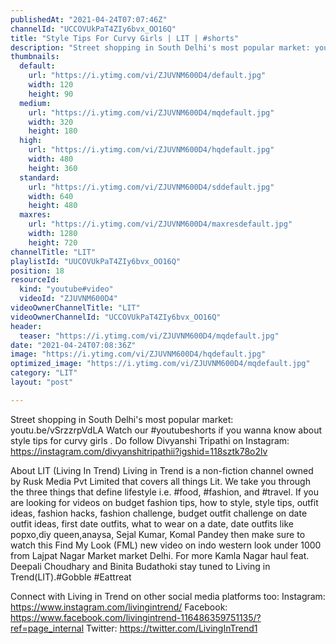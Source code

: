 ```yaml
---
publishedAt: "2021-04-24T07:07:46Z"
channelId: "UCCOVUkPaT4ZIy6bvx_OO16Q"
title: "Style Tips For Curvy Girls | LIT | #shorts"
description: "Street shopping in South Delhi's most popular market: youtu.be/vSrzzrpVdLA\nWatch our #youtubeshorts if you wanna know about style tips for curvy girls\n.\nDo follow Divyanshi Tripathi on Instagram: \nhttps://instagram.com/divyanshitripathii?igshid=118sztk78o2lv\n\n\nAbout LIT (Living In Trend)\nLiving in Trend is a non-fiction channel owned by Rusk Media Pvt Limited that covers all things Lit.  We take you through the three things that define lifestyle i.e. #food, #fashion, and #travel. If you are looking for videos on budget fashion tips, how to style, style tips, outfit ideas, fashion hacks, fashion challenge, budget outfit challenge on date outfit ideas, first date outfits, what to wear on a date, date outfits like popxo,diy queen,anaysa, Sejal Kumar, Komal Pandey then make sure to watch this Find My Look (FML) new video on indo western look under 1000 from Lajpat Nagar Market market Delhi. For more Kamla Nagar haul feat. Deepali Choudhary and Binita Budathoki stay tuned to Living in Trend(LIT).#Gobble #Eattreat\n\n\nConnect with Living in Trend on other social media platforms too: \nInstagram: https://www.instagram.com/livingintrend/ \nFacebook: https://www.facebook.com/livingintrend-116486359751135/?ref=page_internal \nTwitter: https://twitter.com/LivingInTrend1"
thumbnails:
  default:
    url: "https://i.ytimg.com/vi/ZJUVNM600D4/default.jpg"
    width: 120
    height: 90
  medium:
    url: "https://i.ytimg.com/vi/ZJUVNM600D4/mqdefault.jpg"
    width: 320
    height: 180
  high:
    url: "https://i.ytimg.com/vi/ZJUVNM600D4/hqdefault.jpg"
    width: 480
    height: 360
  standard:
    url: "https://i.ytimg.com/vi/ZJUVNM600D4/sddefault.jpg"
    width: 640
    height: 480
  maxres:
    url: "https://i.ytimg.com/vi/ZJUVNM600D4/maxresdefault.jpg"
    width: 1280
    height: 720
channelTitle: "LIT"
playlistId: "UUCOVUkPaT4ZIy6bvx_OO16Q"
position: 18
resourceId:
  kind: "youtube#video"
  videoId: "ZJUVNM600D4"
videoOwnerChannelTitle: "LIT"
videoOwnerChannelId: "UCCOVUkPaT4ZIy6bvx_OO16Q"
header:
  teaser: "https://i.ytimg.com/vi/ZJUVNM600D4/mqdefault.jpg"
date: "2021-04-24T07:08:36Z"
image: "https://i.ytimg.com/vi/ZJUVNM600D4/hqdefault.jpg"
optimized_image: "https://i.ytimg.com/vi/ZJUVNM600D4/mqdefault.jpg"
category: "LIT"
layout: "post"

---
```

Street shopping in South Delhi's most popular market: youtu.be/vSrzzrpVdLA
Watch our #youtubeshorts if you wanna know about style tips for curvy girls
.
Do follow Divyanshi Tripathi on Instagram: 
https://instagram.com/divyanshitripathii?igshid=118sztk78o2lv


About LIT (Living In Trend)
Living in Trend is a non-fiction channel owned by Rusk Media Pvt Limited that covers all things Lit.  We take you through the three things that define lifestyle i.e. #food, #fashion, and #travel. If you are looking for videos on budget fashion tips, how to style, style tips, outfit ideas, fashion hacks, fashion challenge, budget outfit challenge on date outfit ideas, first date outfits, what to wear on a date, date outfits like popxo,diy queen,anaysa, Sejal Kumar, Komal Pandey then make sure to watch this Find My Look (FML) new video on indo western look under 1000 from Lajpat Nagar Market market Delhi. For more Kamla Nagar haul feat. Deepali Choudhary and Binita Budathoki stay tuned to Living in Trend(LIT).#Gobble #Eattreat


Connect with Living in Trend on other social media platforms too: 
Instagram: https://www.instagram.com/livingintrend/ 
Facebook: https://www.facebook.com/livingintrend-116486359751135/?ref=page_internal 
Twitter: https://twitter.com/LivingInTrend1